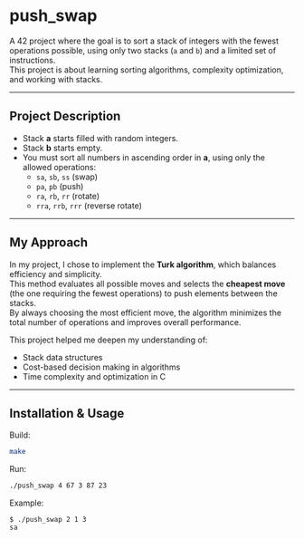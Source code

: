 # push_swap

A 42 project where the goal is to sort a stack of integers with the fewest operations possible, using only two stacks (`a` and `b`) and a limited set of instructions.  
This project is about learning sorting algorithms, complexity optimization, and working with stacks.

---

## Project Description
- Stack **a** starts filled with random integers.
- Stack **b** starts empty.
- You must sort all numbers in ascending order in **a**, using only the allowed operations:
  - `sa`, `sb`, `ss` (swap)
  - `pa`, `pb` (push)
  - `ra`, `rb`, `rr` (rotate)
  - `rra`, `rrb`, `rrr` (reverse rotate)

---

## My Approach
In my project, I chose to implement the **Turk algorithm**, which balances efficiency and simplicity.  
This method evaluates all possible moves and selects the **cheapest move** (the one requiring the fewest operations) to push elements between the stacks.  
By always choosing the most efficient move, the algorithm minimizes the total number of operations and improves overall performance.  

This project helped me deepen my understanding of:
- Stack data structures
- Cost-based decision making in algorithms
- Time complexity and optimization in C

---

## Installation & Usage
Build:
```bash
make
```

Run:
```bash
./push_swap 4 67 3 87 23
```

Example:
```
$ ./push_swap 2 1 3
sa
```
